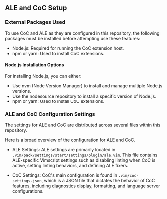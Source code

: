 ## ALE and CoC Setup

### External Packages Used

To use CoC and ALE as they are configured in this repository, the following
packages must be installed before attempting use these features:

- Node.js: Required for running the CoC extension host.
- npm or yarn: Used to install CoC extensions.

#### Node.js Installation Options

For installing Node.js, you can either:

- Use nvm (Node Version Manager) to install and manage multiple Node.js versions.
- Use the nodesource repository to install a specific version of Node.js.
- npm or yarn: Used to install CoC extensions.

### ALE and CoC Configuration Settings

The settings for ALE and CoC are distributed across several files within this
repository.

Here is a broad overview of the configuration for ALE and CoC.


- ALE Settings: ALE settings are primarily located in
    `.vim/pack/settings/start/settings/plugin/ale.vim`. This file contains
    ALE-specific Vimscript settings such as disabling linting when CoC is
    active, setting linting behaviors, and defining ALE fixers.

- CoC Settings: CoC's main configuration is found in
    `.vim/coc-settings.json`, which is a JSON file that dictates the behavior
    of CoC features, including diagnostics display, formatting, and language
    server configurations.
